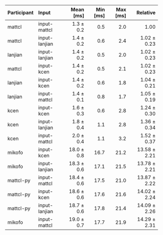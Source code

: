 | Participant | Input | Mean [ms] | Min [ms] | Max [ms] | Relative |
|:---|:---|---:|---:|---:|---:|
| mattcl | input-mattcl | 1.3 ± 0.2 | 0.5 | 2.0 | 1.00 |
| mattcl | input-lanjian | 1.4 ± 0.2 | 0.6 | 2.4 | 1.02 ± 0.23 |
| lanjian | input-lanjian | 1.4 ± 0.2 | 0.5 | 2.0 | 1.02 ± 0.23 |
| mattcl | input-kcen | 1.4 ± 0.2 | 0.5 | 2.1 | 1.02 ± 0.23 |
| lanjian | input-kcen | 1.4 ± 0.2 | 0.6 | 1.8 | 1.04 ± 0.21 |
| lanjian | input-mattcl | 1.4 ± 0.1 | 0.8 | 1.7 | 1.05 ± 0.19 |
| kcen | input-kcen | 1.6 ± 0.3 | 0.6 | 2.8 | 1.24 ± 0.30 |
| kcen | input-lanjian | 1.8 ± 0.4 | 1.1 | 2.8 | 1.36 ± 0.34 |
| kcen | input-mattcl | 2.0 ± 0.4 | 1.1 | 3.2 | 1.52 ± 0.37 |
| mikofo | input-kcen | 18.0 ± 0.8 | 16.7 | 21.2 | 13.58 ± 2.21 |
| mikofo | input-lanjian | 18.3 ± 0.6 | 17.1 | 21.5 | 13.78 ± 2.21 |
| mattcl-py | input-mattcl | 18.4 ± 0.6 | 17.5 | 21.0 | 13.87 ± 2.22 |
| mattcl-py | input-kcen | 18.6 ± 0.6 | 17.6 | 21.6 | 14.02 ± 2.24 |
| mattcl-py | input-lanjian | 18.7 ± 0.6 | 17.8 | 21.4 | 14.09 ± 2.26 |
| mikofo | input-mattcl | 19.0 ± 0.7 | 17.7 | 21.9 | 14.29 ± 2.31 |
